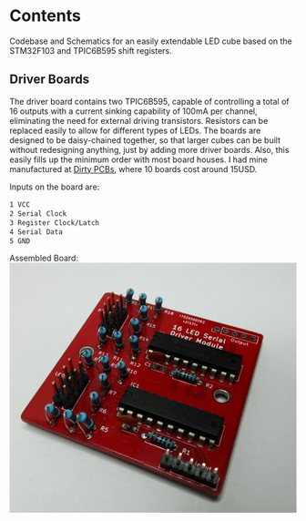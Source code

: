 # Contents
Codebase and Schematics for an easily extendable LED cube based on the STM32F103 and TPIC6B595 shift registers.

## Driver Boards
The driver board contains two TPIC6B595, capable of controlling a total of 16 outputs with a current sinking capability of 100mA per channel, eliminating the need for external driving transistors. Resistors can be replaced easily to allow for different types of LEDs. The boards are designed to be daisy-chained together, so that larger cubes can be built without redesigning anything, just by adding more driver boards. Also, this easily fills up the minimum order with most board houses. I had mine
manufactured at [Dirty PCBs](www.dirtypcbs.com), where 10 boards cost around 15USD.

Inputs on the board are:

    1 VCC
    2 Serial Clock
    3 Register Clock/Latch
    4 Serial Data
    5 GND

Assembled Board:
![Assembled Driver Board](/img/board_asem.jpg)
